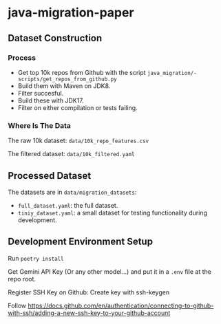# java-migration-paper

## Dataset Construction
### Process
- Get top 10k repos from Github with the script `java_migration/- scripts/get_repos_from_github.py`
- Build them with Maven on JDK8. 
- Filter succesful.
- Build these with JDK17. 
- Filter on either compilation or tests failing.
### Where Is The Data
The raw 10k dataset: `data/10k_repo_features.csv`

The filtered dataset: `data/10k_filtered.yaml`

## Processed Dataset
The datasets are in `data/migration_datasets`:
- `full_dataset.yaml`: the full dataset.
- `tiniy_dataset.yaml`: a small dataset for testing functionality during development.

## Development Environment Setup
Run `poetry install`

Get Gemini API Key (Or any other model...) and put it in a `.env` file at the repo root.

Register SSH Key on Github:
Create key with ssh-keygen

Follow
https://docs.github.com/en/authentication/connecting-to-github-with-ssh/adding-a-new-ssh-key-to-your-github-account